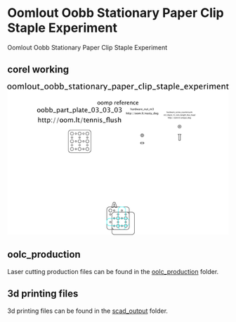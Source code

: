# Oomlout Oobb Stationary Paper Clip Staple Experiment


Oomlout Oobb Stationary Paper Clip Staple Experiment  
  



## corel working
![](working_600.png) 


















## oolc_production
Laser cutting production files can be found in the [oolc_production](oolc_production) folder.

## 3d printing files
3d printing files can be found in the [scad_output](scad_output) folder.

